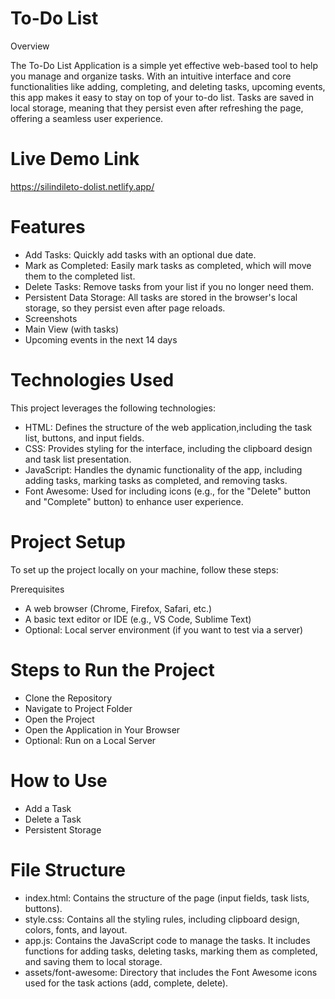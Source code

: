 # To-Do List 
Overview

The To-Do List Application is a simple yet effective web-based tool to help you manage and organize tasks. With an intuitive interface and core functionalities like adding, completing, and deleting tasks, upcoming events, this app makes it easy to stay on top of your to-do list. Tasks are saved in local storage, meaning that they persist even after refreshing the page, offering a seamless user experience.

# Live Demo Link
https://silindileto-dolist.netlify.app/

# Features
-  Add Tasks: Quickly add tasks with an optional due date.
-  Mark as Completed: Easily mark tasks as completed, which will move them to the completed list.
-  Delete Tasks: Remove tasks from your list if you no longer need them.
-  Persistent Data Storage: All tasks are stored in the browser's local storage, so they persist even after page reloads.
-  Screenshots
-  Main View (with tasks)
-  Upcoming events in the next 14 days

# Technologies Used
This project leverages the following technologies:
- HTML: Defines the structure of the web application,including the task list, buttons, and input fields.
- CSS: Provides styling for the interface, including the clipboard design and task list presentation.
- JavaScript: Handles the dynamic functionality of the app, including adding tasks, marking tasks as completed, and removing tasks.
- Font Awesome: Used for including icons (e.g., for the "Delete" button and "Complete" button) to enhance user experience.

# Project Setup
To set up the project locally on your machine, follow these steps:

Prerequisites

- A web browser (Chrome, Firefox, Safari, etc.)
- A basic text editor or IDE (e.g., VS Code, Sublime Text)
- Optional: Local server environment (if you want to test via a server)

# Steps to Run the Project
- Clone the Repository
- Navigate to Project Folder
- Open the Project
- Open the Application in Your Browser
- Optional: Run on a Local Server
  
# How to Use
- Add a Task
- Delete a Task
- Persistent Storage


# File Structure
- index.html: Contains the structure of the page (input fields, task lists, buttons).
- style.css: Contains all the styling rules, including clipboard design, colors, fonts, and layout.
- app.js: Contains the JavaScript code to manage the tasks. It includes functions for adding tasks, deleting tasks, marking them as completed, and saving them to local storage.
- assets/font-awesome: Directory that includes the Font Awesome icons used for the task actions (add, complete, delete).
